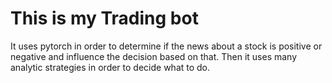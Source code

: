 # This is my Trading bot
It uses pytorch in order to determine if the news about a stock is positive or negative and influence the decision based on that. Then it uses many analytic strategies in order to decide what to do.
